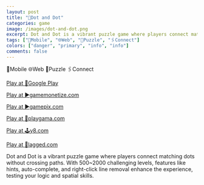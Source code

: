 ```yaml
---
layout: post
title: "📍Dot and Dot"
categories: game
image: /images/dot-and-dot.png
excerpt: Dot and Dot is a vibrant puzzle game where players connect matching dots without crossing paths. With 1000 challenging levels, features like hints, auto-complete, and right-click line removal enhance the experience, testing your logic and spatial skills.
tags: ["📱Mobile", "🌐Web", "🧩Puzzle", "🖇️Connect"]
colors: ["danger", "primary", "info", "info"]
comments: false
---
```


<span class="badge badge-danger">📱Mobile</span>
<span class="badge badge-primary">🌐Web</span>
<span class="badge badge-info">🧩Puzzle</span>
<span class="badge badge-info">🖇️Connect</span>

<a href="https://play.google.com/store/apps/details?id=com.sublevelgames.dotanddot" class="btn btn-primary btn-lg">Play at 📱Google Play</a>

<a href="https://html5.gamemonetize.co/pi17f968llgbytljvd391tql0csmwmkb/" class="btn btn-primary btn-lg">Play at ▶️gamemonetize.com</a>

<a href="https://www.gamepix.com/play/dot-and-dot" class="btn btn-primary btn-lg">Play at ▶️gamepix.com</a>

<a href="https://playgama.com/game/dot-and-dot" class="btn btn-primary btn-lg">Play at 💜playgama.com</a>

<a href="https://www.y8.com/games/dot_and_dot" class="btn btn-primary btn-lg">Play at 🕹️y8.com</a>

<a href="https://lagged.com/en/g/dot-and-dot" class="btn btn-primary btn-lg">Play at 🎯lagged.com</a>

Dot and Dot is a vibrant puzzle game where players connect matching dots without crossing paths. With 500~2000 challenging levels, features like hints, auto-complete, and right-click line removal enhance the experience, testing your logic and spatial skills.

